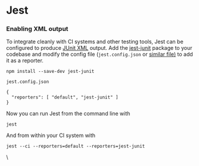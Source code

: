 # Jest

### Enabling XML output <a href="#enabling-xml-output" id="enabling-xml-output"></a>

To integrate cleanly with CI systems and other testing tools, Jest can be configured to produce [JUnit XML](https://github.com/testmoapp/junitxml) output. Add the [jest-junit](https://github.com/jest-community/jest-junit) package to your codebase and modify the config file (`jest.config.json` or [similar file)](https://jestjs.io/docs/configuration) to add it as a reporter.

```
npm install --save-dev jest-junit
```

`jest.config.json`

```
{
  "reporters": [ "default", "jest-junit" ]
}
```

Now you can run Jest from the command line with&#x20;

```
jest
```

And from within your CI system with

```
jest --ci --reporters=default --reporters=jest-junit
```

\
